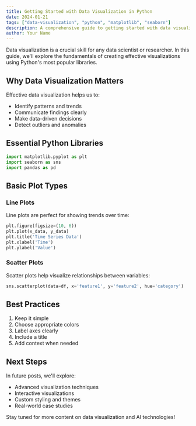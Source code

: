 ```yaml
---
title: Getting Started with Data Visualization in Python
date: 2024-01-21
tags: ["data-visualization", "python", "matplotlib", "seaborn"]
description: A comprehensive guide to getting started with data visualization using Python's popular libraries
author: Your Name
---
```


Data visualization is a crucial skill for any data scientist or researcher. In this guide, we'll explore the fundamentals of creating effective visualizations using Python's most popular libraries.

## Why Data Visualization Matters

Effective data visualization helps us to:

- Identify patterns and trends
- Communicate findings clearly
- Make data-driven decisions
- Detect outliers and anomalies

## Essential Python Libraries

```python
import matplotlib.pyplot as plt
import seaborn as sns
import pandas as pd
```

## Basic Plot Types

### Line Plots

Line plots are perfect for showing trends over time:

```python
plt.figure(figsize=(10, 6))
plt.plot(x_data, y_data)
plt.title('Time Series Data')
plt.xlabel('Time')
plt.ylabel('Value')
```

### Scatter Plots

Scatter plots help visualize relationships between variables:

```python
sns.scatterplot(data=df, x='feature1', y='feature2', hue='category')
```

## Best Practices

1. Keep it simple
2. Choose appropriate colors
3. Label axes clearly
4. Include a title
5. Add context when needed

## Next Steps

In future posts, we'll explore:

- Advanced visualization techniques
- Interactive visualizations
- Custom styling and themes
- Real-world case studies

Stay tuned for more content on data visualization and AI technologies!
